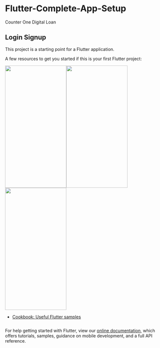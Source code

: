 # Flutter-Complete-App-Setup

Counter One Digital Loan

## Login Signup

This project is a starting point for a Flutter application.

A few resources to get you started if this is your first Flutter project:

<img src="https://github.com/Keeprawteach/Flutter-Complete-App-Setup/blob/master/assets/welcome.png" width="200" height="400" /><img src="https://github.com/Keeprawteach/Flutter-Complete-App-Setup/blob/master/assets/welcome.png" width="200" height="400" /><img src="https://github.com/Keeprawteach/Flutter-Complete-App-Setup/blob/master/assets/welcome.png" width="200" height="400" />
- [Cookbook: Useful Flutter samples](https://flutter.dev/docs/cookbook)

<img scr="https://github.com/Keeprawteach/Flutter-Complete-App-Setup/blob/master/assets/welcome.png">

For help getting started with Flutter, view our
[online documentation](https://flutter.dev/docs), which offers tutorials,
samples, guidance on mobile development, and a full API reference.
